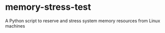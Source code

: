 # memory-stress-test
A Python script to reserve and stress system memory resources from Linux machines
